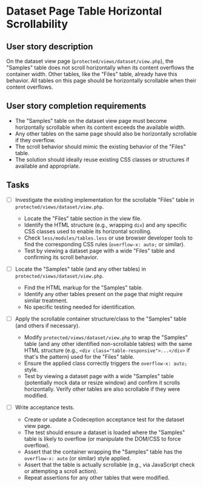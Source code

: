 # Dataset Page Table Horizontal Scrollability
## User story description
On the dataset view page (`protected/views/dataset/view.php`), the "Samples" table does not scroll horizontally when its content overflows the container width. Other tables, like the "Files" table, already have this behavior. All tables on this page should be horizontally scrollable when their content overflows.

## User story completion requirements
- The "Samples" table on the dataset view page must become horizontally scrollable when its content exceeds the available width.
- Any other tables on the same page should also be horizontally scrollable if they overflow.
- The scroll behavior should mimic the existing behavior of the "Files" table.
- The solution should ideally reuse existing CSS classes or structures if available and appropriate.

## Tasks
- [ ] Investigate the existing implementation for the scrollable "Files" table in `protected/views/dataset/view.php`.
  - Locate the "Files" table section in the view file.
  - Identify the HTML structure (e.g., wrapping `div`) and any specific CSS classes used to enable its horizontal scrolling.
  - Check `less/modules/tables.less` or use browser developer tools to find the corresponding CSS rules (`overflow-x: auto;` or similar).
  - Test by viewing a dataset page with a wide "Files" table and confirming its scroll behavior.

- [ ] Locate the "Samples" table (and any other tables) in `protected/views/dataset/view.php`.
  - Find the HTML markup for the "Samples" table.
  - Identify any other tables present on the page that might require similar treatment.
  - No specific testing needed for identification.

- [ ] Apply the scrollable container structure/class to the "Samples" table (and others if necessary).
  - Modify `protected/views/dataset/view.php` to wrap the "Samples" table (and any other identified non-scrollable tables) with the same HTML structure (e.g., `<div class="table-responsive">...</div>` if that's the pattern) used for the "Files" table.
  - Ensure the applied class correctly triggers the `overflow-x: auto;` style.
  - Test by viewing a dataset page with a wide "Samples" table (potentially mock data or resize window) and confirm it scrolls horizontally. Verify other tables are also scrollable if they were modified.

- [ ] Write acceptance tests.
  - Create or update a Codeception acceptance test for the dataset view page.
  - The test should ensure a dataset is loaded where the "Samples" table is likely to overflow (or manipulate the DOM/CSS to force overflow).
  - Assert that the container wrapping the "Samples" table has the `overflow-x: auto` (or similar) style applied.
  - Assert that the table is actually scrollable (e.g., via JavaScript check or attempting a scroll action).
  - Repeat assertions for any other tables that were modified.
